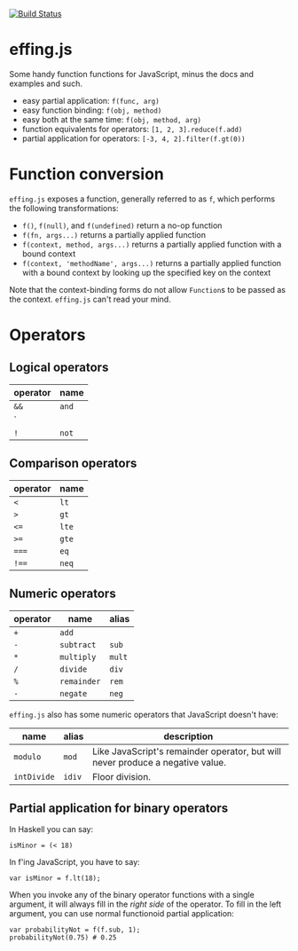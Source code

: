 [![Build Status](https://travis-ci.org/ianthehenry/effing.svg)](https://travis-ci.org/ianthehenry/effing)

# effing.js

Some handy function functions for JavaScript, minus the docs and examples and such.

- easy partial application: `f(func, arg)`
- easy function binding: `f(obj, method)`
- easy both at the same time: `f(obj, method, arg)`
- function equivalents for operators: `[1, 2, 3].reduce(f.add)`
- partial application for operators: `[-3, 4, 2].filter(f.gt(0))`

# Function conversion

`effing.js` exposes a function, generally referred to as `f`, which performs the following transformations:

- `f()`, `f(null)`, and `f(undefined)` return a no-op function
- `f(fn, args...)` returns a partially applied function
- `f(context, method, args...)` returns a partially applied function with a bound context
- `f(context, 'methodName', args...)` returns a partially applied function with a bound context by looking up the specified key on the context

Note that the context-binding forms do not allow `Function`s to be passed as the context. `effing.js` can't read your mind.

# Operators

## Logical operators

operator | name
---------|-----
`&&`     | `and`
`||`     | `or`
`!`      | `not`

## Comparison operators

operator | name
---------|-----
`<`      | `lt`
`>`      | `gt`
`<=`     | `lte`
`>=`     | `gte`
`===`    | `eq`
`!==`    | `neq`

## Numeric operators

operator | name        | alias
---------|-------------|------
`+`      | `add`       |
`-`      | `subtract`  | `sub`
`*`      | `multiply`  | `mult`
`/`      | `divide`    | `div`
`%`      | `remainder` | `rem`
`-`      | `negate`    | `neg`

`effing.js` also has some numeric operators that JavaScript doesn't have:

name        | alias  | description
------------|--------|------------
`modulo`    | `mod`  | Like JavaScript's remainder operator, but will never produce a negative value.
`intDivide` | `idiv` | Floor division.

## Partial application for binary operators

In Haskell you can say:

    isMinor = (< 18)

In f'ing JavaScript, you have to say:

    var isMinor = f.lt(18);

When you invoke any of the binary operator functions with a single argument, it will always fill in the *right side* of the operator. To fill in the left argument, you can use normal functionoid partial application:

    var probabilityNot = f(f.sub, 1);
    probabilityNot(0.75) # 0.25
